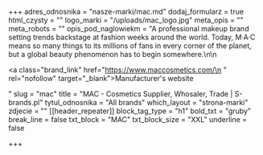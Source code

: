 +++
adres_odnosnika = "nasze-marki/mac.md"
dodaj_formularz = true
html_czysty = ""
logo_marki = "/uploads/mac_logo.jpg"
meta_opis = ""
meta_robots = ""
opis_pod_naglowiekm = "A professional makeup brand setting trends backstage at fashion weeks around the world. Today, M·A·C means so many things to its millions of fans in every corner of the planet, but a global beauty phenomenon has to begin somewhere.\n\n    <p><a class=\"brand_link\" href=\"https://www.maccosmetics.com/\n    \" rel=\"nofollow\" target=\"_blank\">Manufacturer's website</a></p>"
slug = "mac"
title = "MAC - Cosmetics Supplier, Whosaler, Trade | S-brands.pl"
tytul_odnosnika = "All brands"
which_layout = "strona-marki"
zdjecie = ""
[[header_repeater]]
block_tag_type = "h1"
bold_txt = "gruby"
break_line = false
txt_block = "MAC"
txt_block_size = "XXL"
underline = false

+++
